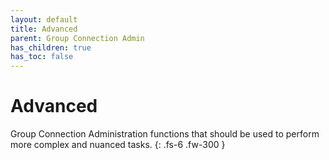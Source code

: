 ```yaml
---
layout: default
title: Advanced
parent: Group Connection Admin
has_children: true
has_toc: false
---
```


# Advanced

Group Connection Administration functions that should be used to perform more complex and nuanced tasks.
{: .fs-6 .fw-300 }